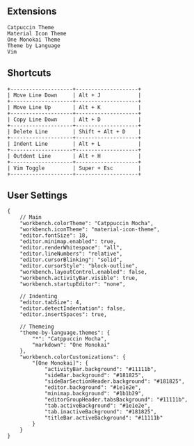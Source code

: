 ## Extensions
    Catpuccin Theme
    Material Icon Theme
    One Monokai Theme
    Theme by Language
    Vim

## Shortcuts
    +--------------------+--------------------+
    | Move Line Down     | Alt + J            |
    +--------------------+--------------------+
    | Move Line Up       | Alt + K            |
    +--------------------+--------------------+
    | Copy Line Down     | Alt + D            |
    +--------------------+--------------------+
    | Delete Line        | Shift + Alt + D    |
    +--------------------+--------------------+
    | Indent Line        | Alt + L            |
    +--------------------+--------------------+
    | Outdent Line       | Alt + H            |
    +--------------------+--------------------+
    | Vim Toggle         | Super + Esc        |
    +--------------------+--------------------+

## User Settings
    {
        // Main
        "workbench.colorTheme": "Catppuccin Mocha",
        "workbench.iconTheme": "material-icon-theme",
        "editor.fontSize": 18,
        "editor.minimap.enabled": true,
        "editor.renderWhitespace": "all",
        "editor.lineNumbers": "relative",
        "editor.cursorBlinking": "solid",
        "editor.cursorStyle": "block-outline",
        "workbench.layoutControl.enabled": false,
        "workbench.activityBar.visible": true,
        "workbench.startupEditor": "none",

        // Indenting
        "editor.tabSize": 4,
        "editor.detectIndentation": false,
        "editor.insertSpaces": true,

        // Themeing
        "theme-by-language.themes": {
            "*": "Catppuccin Mocha",
            "markdown": "One Monokai"
        },
        "workbench.colorCustomizations": {
            "[One Monokai]": {
                "activityBar.background": "#11111b",
                "sideBar.background": "#181825",
                "sideBarSectionHeader.background": "#181825",
                "editor.background": "#1e1e2e",
                "minimap.background": "#1b1b29",
                "editorGroupHeader.tabsBackground": "#11111b",
                "tab.activeBackground": "#1e1e2e",
                "tab.inactiveBackground": "#181825",
                "titleBar.activeBackground": "#11111b"
            }
        }
    }